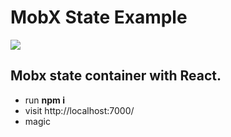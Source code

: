 # MobX State Example

![](https://cdn-images-1.medium.com/max/1600/1*oYRMdKtnMhaRe1CAz2Z8jQ.png) 


## Mobx state container with React.

  - run __npm i__
  - visit http://localhost:7000/ 
  - magic

